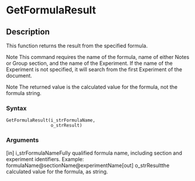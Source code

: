 # GetFormulaResult

## Description

This function returns the result from the specified formula.

Note This command requires the name of the formula, name of either Notes or Group section, and the name of the Experiment. If the name of the Experiment is not specified, it will search from the first Experiment of the document.

Note The returned value is the calculated value for the formula, not the formula string.

### Syntax

```
GetFormulaResult(i_strFormulaName,
                 o_strResult)
```

### Arguments

\[in] i\_strFormulaNameFully qualified formula name, including section and experiment identifiers. Example: formulaName@sectionName@experimentName\[out] o\_strResultthe calculated value for the formula, as string.
